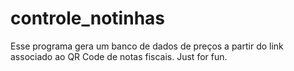 # controle_notinhas
Esse programa gera um banco de dados de preços a partir do link associado ao QR Code de notas fiscais. Just for fun. 
